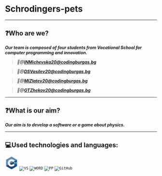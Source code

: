 # Schrodingers-pets

<hr>

## ❓Who are we?

***Our team is composed of four students from Vocational School for computer programming and innovation.***

> ***📍@INMichevska20@codingburgas.bg***

> ***📍@DSVasilev20@codingburgas.bg***

> ***📍@MIZlatev20@codingburgas.bg***

> ***📍@GTZhekov20@codingburgas.bg***

<hr>

## ❓What is our aim?

***Our aim is to develop a software or a game about physics.***

<hr>

## 💻Used technologies and languages:
<code><img alt="CPP" width="43px" src="https://raw.githubusercontent.com/github/explore/80688e429a7d4ef2fca1e82350fe8e3517d3494d/topics/cpp/cpp.png" ></code>
<code><img alt="VS" width="65px" src="https://www.jorgehoya.es/wp-content/uploads/2021/01/visualstudio.png"></code>
<code><img alt="WORD" width="45px" src="https://www.kindpng.com/picc/m/34-340309_microsoft-word-icon-2019-hd-png-download.png" ></code>
<code><img alt="PP" width="45px" src="https://logodownload.org/wp-content/uploads/2020/04/microsoft-powerpoint-logo.png" ></code>
<code><img alt="GitHub" width="47px" src="https://pbs.twimg.com/profile_images/1414990564408262661/r6YemvF9_400x400.jpg"></code>
